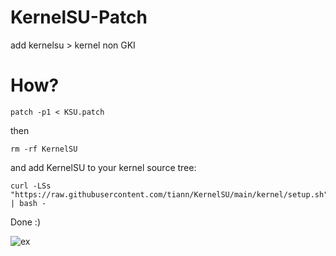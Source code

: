 # KernelSU-Patch
add kernelsu > kernel non GKI

# How?
```
patch -p1 < KSU.patch

````
then 
```
rm -rf KernelSU
```
and add KernelSU to your kernel source tree:
```
curl -LSs "https://raw.githubusercontent.com/tiann/KernelSU/main/kernel/setup.sh" | bash -
```
Done :)

![ex](https://raw.githubusercontent.com/Frostleaft07/KernelSU-Patch/main/Cuplikan%20Layar_2024-02-06_11-00-48.png "ex")


